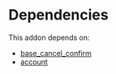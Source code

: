 # Dependencies

This addon depends on:

- [base_cancel_confirm](https://github.com/bringout/oca-technical)
- [account](https://github.com/bringout/oca-ocb-accounting/tree/6e99f2e941ecad12aceb9b1f887fbe526940de95/odoo-bringout-oca-ocb-account)
